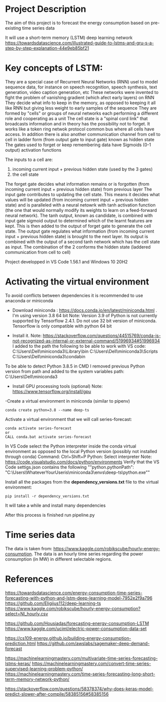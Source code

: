# Project Description

The aim of this project is to forecast the energy consumption based on pre-existing time series data

It will use a short-term memory (LSTM) deep learning network
https://towardsdatascience.com/illustrated-guide-to-lstms-and-gru-s-a-step-by-step-explanation-44e9eb85bf21

# Key concepts of LSTM:
They are a special case of Recurrent Neural Networks (RNN) usel to model sequence data, for instance on speech recognition, speech synthesis, text generation, video caption generation, etc 
These networks were invented to fight the problem of vanishing gradient (which afect early layers) on RNN 
They decide what info to keep in the memory, as opposed to keeping it all like RNN but giving less weight to early samples of the sequence
They are formed by "cells" or groups of neural networks each performing a different role and cooperating as a unit
The cell state is a "spinal cord link" that broadcasts information and in theory has the possibility not to forget. It works like a token ring netwok protocol common bus where all cells have access.
In addition there is also another communication channel from cell to cell in ladder form (from output gate to input gate) known as hidden state
The gates used to forget or keep remembering data have Sigmoids (0-1 output) activation functions

The inputs to a cell are:
1) incoming current input + previous hidden state (used by the 3 gates)
2) the cell state

The forget gate decides what information remains or is forgotten (from incoming current input + previous hidden state) from previous layer
The input gate contributes to updating the cell state. This means it decides what values will be updated (from incoming current input + previous hidden state) 
and is paralleled with a neural netowrk with tanh activation function (the one that would normally modify its weights to learn on a feed-forward neural network). 
The tanh output, known as candidate, is combined with input gate sigmoid output to determined which of the learnt features are kept. This is then added to the output of forget gate to generate the cell state.
The output gate regulates what information (from incoming current input + previous hidden state) is brought to the next layer. Its output is combined with the output of a second tanh network which has the cell state as input. The combination of the 2 conforms the hidden state (laddered communication from cell to cell)



Project developped in VS Code 1.56.1 and Windows 10 20H2
# Activating the virtual environment

To avoid conflicts between dependencies it is recommended to use anaconda or miniconda

- Download miniconda :
https://docs.conda.io/en/latest/miniconda.html . I'm using version 3.8 64 bit
Note: Version 3.9 of Python is not currently supported by Tensorflow 2.4.1. Do not use 32 bit version of miniconda. Tensorflow is only compatible with python 64 bit

- Install it. 
Note: https://stackoverflow.com/questions/44515769/conda-is-not-recognized-as-internal-or-external-command/51996934#51996934
I added to the path the following to be able to work with VS code:
C:\Users\Dell\miniconda3\Library\bin
C:\Users\Dell\miniconda3\Scripts
C:\Users\Dell\miniconda3\condabin

To be able to detect Python 3.8.5 in CMD I removed previous Python version from path and added to the system variables path:
C:\Users\Dell\miniconda3

- Install GPU processing tools (optional)
Note: https://www.tensorflow.org/install/gpu

-Create a virtual environment in miniconda (similar to pipenv)
```
conda create python=3.8 --name deep-ts
```

Activate a virtual environment that we will call series-forecast:
```
conda activate series-forecast
or
CALL conda.bat activate series-forecast
```

In VS Code select the Python interpreter inside the conda virtual environment as opposed to the local Python version (possibly not installed through conda)
Command: Ctrl+Shift+P
         Python: Select interpreter
Note: https://code.visualstudio.com/docs/python/environments
Verify that the VS Code settigs.json contains the following ""python.pythonPath": "C:\\Users\\WhateverYourUseris\\miniconda3\\envs\\deep-ts\\python.exe""

Install all the packages from the **dependency_versions.txt** file to the virtual environment:
```
pip install -r dependency_versions.txt
```
It will take a while and install many dependencies 


After this process is finished run pipeline.py


# Time series data

The data is taken from: https://www.kaggle.com/robikscube/hourly-energy-consumption. The data is an hourly time series regarding the power consumption (in MW) in different selectable regions.

# References

https://towardsdatascience.com/energy-consumption-time-series-forecasting-with-python-and-lstm-deep-learning-model-7952e2f9a796
https://github.com/Eligijus112/deep-learning-ts
https://www.kaggle.com/robikscube/hourly-energy-consumption?select=NI_hourly.csv

https://github.com/Housiadas/forecasting-energy-consumption-LSTM
https://www.kaggle.com/uciml/electric-power-consumption-data-set

https://cs109-energy.github.io/building-energy-consumption-prediction.html
https://github.com/awslabs/sagemaker-deep-demand-forecast

https://machinelearningmastery.com/multivariate-time-series-forecasting-lstms-keras/
https://machinelearningmastery.com/convert-time-series-supervised-learning-problem-python/
https://machinelearningmastery.com/time-series-forecasting-long-short-term-memory-network-python/

https://stackoverflow.com/questions/58378374/why-does-keras-model-predict-slower-after-compile/58385156#58385156